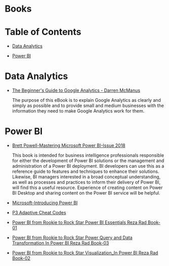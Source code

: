 # Books

# Table of Contents

* [Data Analytics](#data-analytics)

* [Power BI](#power-bi)

# <a name="data-analytics"></a>Data Analytics

 * [The Beginner's Guide to Google Analytics - Darren McManus](https://github.com/naveenjujaray/Books/raw/main/Library/Data%20Analytics/The%20Beginners%20Guide%20to%20Google%20Analytics-Darren%20McManus.pdf)
  
   The purpose of this eBook is to explain Google Analytics as clearly and simply as possible and to provide small and medium businesses with the information they need to make    Google Analytics work for them.


# <a name="power-bi"></a>Power BI

* [Brett Powell-Mastering Microsoft Power BI-Issue 2018]()
  <div class="text-justify">
  This book is intended for business intelligence professionals responsible for either the development of Power BI solutions or the management and administration of a Power BI deployment. BI developers can use this as a reference guide to features and techniques to enhance their solutions. Likewise, BI managers interested in a broad conceptual understanding, as well as processes and practices to inform their delivery of Power BI, will find this a useful resource. Experience of creating content on Power BI Desktop and sharing
  content on the Power BI service will be helpful.</div>

* [Microsoft-Introducing Power BI]()


* [P3 Adaptive Cheat Codes]()


* [Power BI from Rookie to Rock Star Power BI Essentials Reza Rad Book-01]()


* [Power BI from Rookie to Rock Star Power Query and Data Transformation In Power BI Reza Rad Book-03]()


* [Power BI from Rookie to Rock Star Visualization_In Power BI Reza Rad Book-02]()


